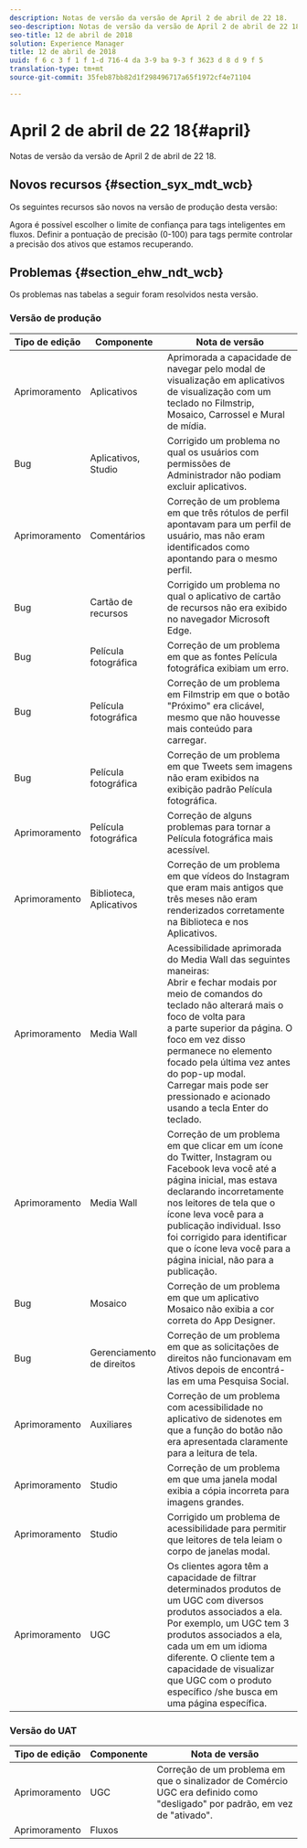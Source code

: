 ```yaml
---
description: Notas de versão da versão de April 2 de abril de 22 18.
seo-description: Notas de versão da versão de April 2 de abril de 22 18.
seo-title: 12 de abril de 2018
solution: Experience Manager
title: 12 de abril de 2018
uuid: f 6 c 3 f 1 f 1-d 716-4 da 3-9 ba 9-3 f 3623 d 8 d 9 f 5
translation-type: tm+mt
source-git-commit: 35feb87bb82d1f298496717a65f1972cf4e71104

---
```



# April 2 de abril de 22 18{#april}

Notas de versão da versão de April 2 de abril de 22 18.

## Novos recursos {#section_syx_mdt_wcb}

Os seguintes recursos são novos na versão de produção desta versão:

Agora é possível escolher o limite de confiança para tags inteligentes em fluxos. Definir a pontuação de precisão (0-100) para tags permite controlar a precisão dos ativos que estamos recuperando.

## Problemas {#section_ehw_ndt_wcb}

Os problemas nas tabelas a seguir foram resolvidos nesta versão.

### Versão de produção

| Tipo de edição | Componente | Nota de versão |
|--- |--- |--- |
| Aprimoramento | Aplicativos | Aprimorada a capacidade de navegar pelo modal de visualização em aplicativos de visualização com um teclado no Filmstrip, Mosaico, Carrossel e Mural de mídia. |
| Bug | Aplicativos, Studio | Corrigido um problema no qual os usuários com permissões de Administrador não podiam excluir aplicativos. |
| Aprimoramento | Comentários | Correção de um problema em que três rótulos de perfil apontavam para um perfil de usuário, mas não eram identificados como apontando para o mesmo perfil. |
| Bug | Cartão de recursos | Corrigido um problema no qual o aplicativo de cartão de recursos não era exibido no navegador Microsoft Edge. |
| Bug | Película fotográfica | Correção de um problema em que as fontes Película fotográfica exibiam um erro. |
| Bug | Película fotográfica | Correção de um problema em Filmstrip em que o botão "Próximo" era clicável, mesmo que não houvesse mais conteúdo para carregar. |
| Bug | Película fotográfica | Correção de um problema em que Tweets sem imagens não eram exibidos na exibição padrão Película fotográfica. |
| Aprimoramento | Película fotográfica | Correção de alguns problemas para tornar a Película fotográfica mais acessível. |
| Aprimoramento | Biblioteca, Aplicativos | Correção de um problema em que vídeos do Instagram que eram mais antigos que três meses não eram renderizados corretamente na Biblioteca e nos Aplicativos. |
| Aprimoramento | Media Wall | Acessibilidade aprimorada do Media Wall das seguintes maneiras: <br>Abrir e fechar modais por meio de comandos do teclado não alterará mais o foco de volta para<br>a parte superior da página. O foco em vez disso permanece no elemento focado pela última vez antes do pop-up modal. <br>Carregar mais pode ser pressionado e acionado usando a tecla Enter do teclado. |
| Aprimoramento | Media Wall | Correção de um problema em que clicar em um ícone do Twitter, Instagram ou Facebook leva você até a página inicial, mas estava declarando incorretamente nos leitores de tela que o ícone leva você para a publicação individual. Isso foi corrigido para identificar que o ícone leva você para a página inicial, não para a publicação. |
| Bug | Mosaico | Correção de um problema em que um aplicativo Mosaico não exibia a cor correta do App Designer. |
| Bug | Gerenciamento de direitos | Correção de um problema em que as solicitações de direitos não funcionavam em Ativos depois de encontrá-las em uma Pesquisa Social. |
| Aprimoramento | Auxiliares | Correção de um problema com acessibilidade no aplicativo de sidenotes em que a função do botão não era apresentada claramente para a leitura de tela. |
| Aprimoramento | Studio | Correção de um problema em que uma janela modal exibia a cópia incorreta para imagens grandes. |
| Aprimoramento | Studio | Corrigido um problema de acessibilidade para permitir que leitores de tela leiam o corpo de janelas modal. |
| Aprimoramento | UGC | Os clientes agora têm a capacidade de filtrar determinados produtos de um UGC com diversos produtos associados a ela. Por exemplo, um UGC tem 3 produtos associados a ela, cada um em um idioma diferente. O cliente tem a capacidade de visualizar que UGC com o produto específico /she busca em uma página específica. |




### Versão do UAT

| **Tipo de edição** | **Componente** | **Nota de versão** |
|---|---|---|
| Aprimoramento | UGC | Correção de um problema em que o sinalizador de Comércio UGC era definido como "desligado" por padrão, em vez de "ativado". |
| Aprimoramento | Fluxos |  |

